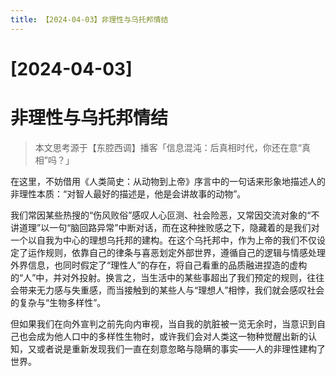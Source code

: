 ```yaml
---
title: 【2024-04-03】非理性与乌托邦情结
---
```


# [2024-04-03]
# 非理性与乌托邦情结

> 本文思考源于【东腔西调】播客「信息混沌：后真相时代，你还在意“真相”吗？」

在这里，不妨借用《人类简史：从动物到上帝》序言中的一句话来形象地描述人的非理性本质：“对智人最好的描述是，他是会讲故事的动物”。

我们常因某些热搜的“伤风败俗”感叹人心叵测、社会险恶，又常因交流对象的“不讲道理”以一句“脑回路异常”中断对话，而在这种挫败感之下，隐藏着的是我们对一个以自我为中心的理想乌托邦的建构。在这个乌托邦中，作为上帝的我们不仅设定了运作规则，依靠自己的律条与喜恶划定外部世界，遵循自己的逻辑与情感处理外界信息，也同时假定了“理性人”的存在，将自己看重的品质融进捏造的虚构的“人”中，并对外投射。换言之，当生活中的某些事超出了我们预定的规则，往往会带来无力感与失重感，而当接触到的某些人与“理想人”相悖，我们就会感叹社会的复杂与“生物多样性”。

但如果我们在向外宣判之前先向内审视，当自我的肮脏被一览无余时，当意识到自己也会成为他人口中的多样性生物时，或许我们会对人类这一物种觉醒出新的认知，又或者说是重新发现我们一直在刻意忽略与隐瞒的事实——人的非理性建构了世界。


